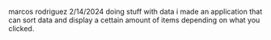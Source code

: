 marcos rodriguez
2/14/2024
doing stuff with data 
i made an application that can sort data and display a cettain amount of items depending on what you clicked.